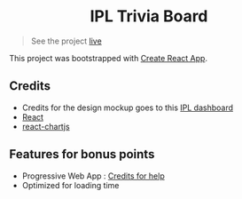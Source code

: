 <h1 align="center">
IPL Trivia Board
</h1>

> See the project [live](https://ipl-trivia.herokuapp.com/)

This project was bootstrapped with [Create React App](https://github.com/facebook/create-react-app).

## Credits

* Credits for the design mockup goes to this [IPL dashboard](https://ipl-dashboard.herokuapp.com/) 
* [React](https://reactjs.org/) 
* [react-chartjs](https://github.com/reactjs/react-chartjs)


## Features for bonus points

* Progressive Web App : [Credits for help](https://medium.com/@toricpope/transform-a-react-app-into-a-progressive-web-app-pwa-dea336bd96e6)
* Optimized for loading time